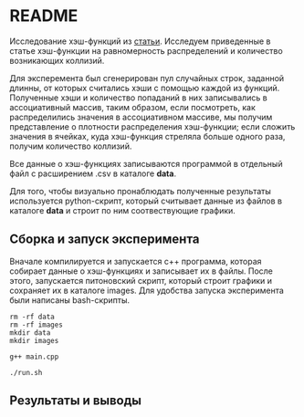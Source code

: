 # README

Исследование хэш-функций из [статьи](https://www.partow.net/programming/hashfunctions/#AvailableHashFunctions). Исследуем приведенные в статье 
хэш-функции на равномерность распределений и количество возникающих коллизий. 

Для эксперемента был сгенерирован пул случайных строк, заданной длинны, от которых считались хэши с помощью каждой из функций. Полученные
хэши и количество попаданий в них записывались в ассоциативный массив, таким образом, если посмотреть, как распределились значения в 
ассоциативном массиве, мы получим представление о плотности распределения хэш-функции; если сложить значения в ячейках, куда хэш-функция стреляла
больше одного раза, получим количество коллизий.

Все данные о хэш-функциях записываются программой в отдельный файл с расширением .csv в каталоге __data__. 

Для того, чтобы визуально пронаблюдать полученные результаты используется python-скрипт, который считывает данные из файлов в каталоге __data__ и 
строит по ним соотвествующие графики.

## Сборка и запуск эксперимента

Вначале компилируется и запускается c++ программа, которая собирает данные о хэш-функциях и записывает их в файлы. После этого, запускается питоновский
скрипт, который строит графики и сохраняет их в каталоге images. Для удобства запуска эксперимента были написаны bash-скрипты.

```
rm -rf data
rm -rf images
mkdir data
mkdir images

g++ main.cpp

./run.sh
```

## Результаты и выводы

